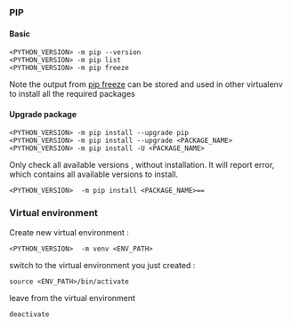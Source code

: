 ### PIP
#### Basic
```
<PYTHON_VERSION> -m pip --version
<PYTHON_VERSION> -m pip list
<PYTHON_VERSION> -m pip freeze
```
Note the output from [pip freeze](https://pip.pypa.io/en/stable/cli/pip_freeze/) can be stored and used in other virtualenv to install all the required packages

#### Upgrade package
```
<PYTHON_VERSION> -m pip install --upgrade pip
<PYTHON_VERSION> -m pip install --upgrade <PACKAGE_NAME>
<PYTHON_VERSION> -m pip install -U <PACKAGE_NAME>
```

Only check all available versions , without installation. It will report error, which contains all available versions to install.
```
<PYTHON_VERSION>  -m pip install <PACKAGE_NAME>==
```

### Virtual environment
Create new virtual environment :
```
<PYTHON_VERSION>  -m venv <ENV_PATH>
```

switch to the virtual environment  you just created :
```
source <ENV_PATH>/bin/activate
```

leave from the virtual environment
```
deactivate
```
